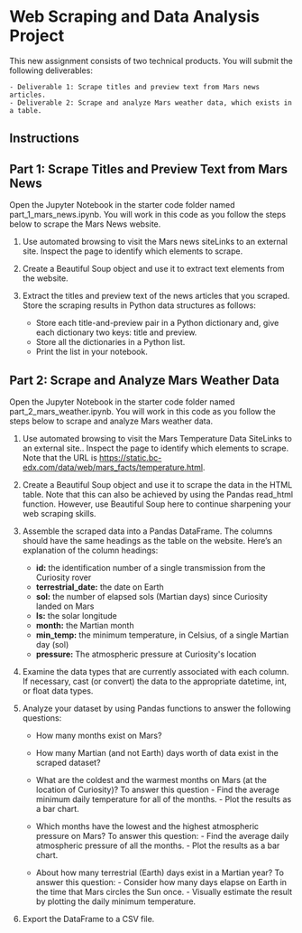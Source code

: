 # Web Scraping and Data Analysis Project

This new assignment consists of two technical products. You will submit the following deliverables:

    - Deliverable 1: Scrape titles and preview text from Mars news articles.
    - Deliverable 2: Scrape and analyze Mars weather data, which exists in a table.

## Instructions
## Part 1: Scrape Titles and Preview Text from Mars News
Open the Jupyter Notebook in the starter code folder named part_1_mars_news.ipynb. You will work in this code as you follow the steps below to scrape the Mars News website.

1. Use automated browsing to visit the Mars news siteLinks to an external site. Inspect the page to identify which elements to scrape.
2. Create a Beautiful Soup object and use it to extract text elements from the website.
3. Extract the titles and preview text of the news articles that you scraped. Store the scraping results in Python data structures as follows:

    - Store each title-and-preview pair in a Python dictionary and, give each dictionary two keys: title and preview.
    - Store all the dictionaries in a Python list.
    - Print the list in your notebook.

## Part 2: Scrape and Analyze Mars Weather Data
Open the Jupyter Notebook in the starter code folder named part_2_mars_weather.ipynb. You will work in this code as you follow the steps below to scrape and analyze Mars weather data.

1. Use automated browsing to visit the Mars Temperature Data SiteLinks to an external site.. Inspect the page to identify which elements to scrape. Note that the URL is https://static.bc-edx.com/data/web/mars_facts/temperature.html.
2. Create a Beautiful Soup object and use it to scrape the data in the HTML table. Note that this can also be achieved by using the Pandas read_html function. However, use Beautiful Soup here to continue sharpening your web scraping skills.
3. Assemble the scraped data into a Pandas DataFrame. The columns should have the same headings as the table on the website. Here’s an explanation of the column headings:

     - **id:** the identification number of a single transmission from the Curiosity rover
     - **terrestrial_date:** the date on Earth
     - **sol:** the number of elapsed sols (Martian days) since Curiosity landed on Mars
     - **ls:** the solar longitude
     - **month:** the Martian month
     - **min_temp:** the minimum temperature, in Celsius, of a single Martian day (sol)
     - **pressure:** The atmospheric pressure at Curiosity's location

4. Examine the data types that are currently associated with each column. If necessary, cast (or convert) the data to the appropriate datetime, int, or float data types.
   
6. Analyze your dataset by using Pandas functions to answer the following questions:
    - How many months exist on Mars?
    - How many Martian (and not Earth) days worth of data exist in the scraped dataset?
    - What are the coldest and the warmest months on Mars (at the location of Curiosity)? To answer this question
          - Find the average minimum daily temperature for all of the months.
          - Plot the results as a bar chart.

    - Which months have the lowest and the highest atmospheric pressure on Mars? To answer this question:
          - Find the average daily atmospheric pressure of all the months.
          - Plot the results as a bar chart.

    - About how many terrestrial (Earth) days exist in a Martian year? To answer this question:
          - Consider how many days elapse on Earth in the time that Mars circles the Sun once.
          - Visually estimate the result by plotting the daily minimum temperature.

7. Export the DataFrame to a CSV file.
